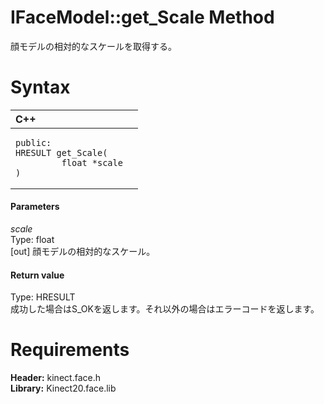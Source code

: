 IFaceModel::get\_Scale Method  
=============================  

顔モデルの相対的なスケールを取得する。 <span id="syntaxSection"></span>

Syntax  
======  

<table>
<colgroup>
<col width="100%" />
</colgroup>
<thead>
<tr class="header">
<th align="left">C++</th>
</tr>
</thead>
<tbody>
<tr class="odd">
<td align="left"><pre><code>public:  
HRESULT get_Scale(  
         float *scale  
)</code></pre></td>
</tr>
</tbody>
</table>

<span id="ID4EG"></span>
#### Parameters  

*scale*    
Type: float  
[out] 顔モデルの相対的なスケール。  

<span id="ID4EP"></span>
#### Return value  

Type: HRESULT  
成功した場合はS\_OKを返します。それ以外の場合はエラーコードを返します。  

<span id="requirements"></span>

Requirements  
============  

**Header:** kinect.face.h  
**Library:** Kinect20.face.lib  



<!--Please do not edit the data in the comment block below.-->
<!--
TOCTitle : get_Scale Method
RLTitle : IFaceModel::get_Scale Method
KeywordK : get_Scale method
KeywordK : IFaceModel::get_Scale method
KeywordF : IFaceModel::get_Scale
KeywordF : get_Scale
KeywordF : Microsoft.Kinect.face.IFaceModel.get_Scale(float@)
KeywordA : M:Microsoft.Kinect.face.IFaceModel.get_Scale(float@)
AssetID : M:Microsoft.Kinect.face.IFaceModel.get_Scale(float@)
Locale : en-us
CommunityContent : 1
APIType : Managed
APILocation : 
APIName : Microsoft.Kinect.face.IFaceModel::get_Scale
TargetOS : Windows
TopicType : kbSyntax
DevLang : C++
DocSet : K4Wv2
ProjType : K4Wv2Proj
Technology : Kinect for Windows
Product : Kinect for Windows SDK v2
productversion : 20
-->
